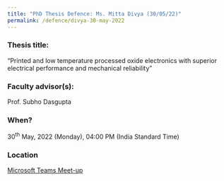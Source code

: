 ```yaml
---
title: "PhD Thesis Defence: Ms. Mitta Divya (30/05/22)"
permalink: /defence/divya-30-may-2022
---
```

### Thesis title:
“Printed and low temperature processed oxide electronics with superior electrical performance and mechanical reliability” 

### Faculty advisor(s):
Prof. Subho Dasgupta

### When?
30<sup>th</sup> May, 2022 (Monday), 04:00 PM (India Standard Time)

### Location
<a href="https://teams.microsoft.com/l/meetup-join/19%3ameeting_ZGZlMWFhNWQtODgyYS00NDU4LTgzZWItZmZkNTY4OTE0Mzk3%40thread.v2/0?context=%7b%22Tid%22%3a%226f15cd97-f6a7-41e3-b2c5-ad4193976476%22%2c%22Oid%22%3a%220adae817-f942-4c15-8bde-73332579a6ee%22%7d" target="_blank">Microsoft Teams Meet-up</a>
